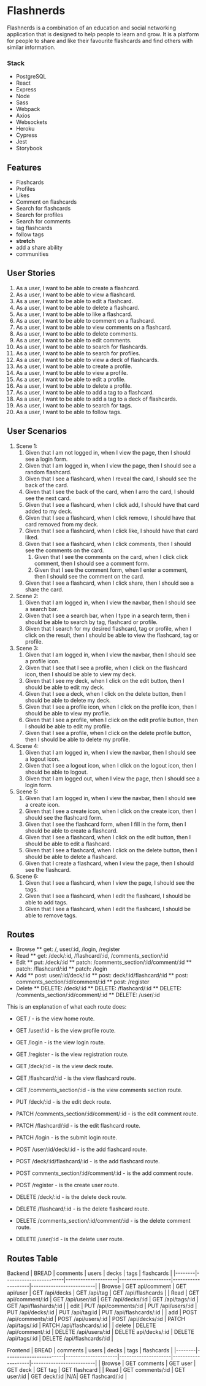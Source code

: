 # Flashnerds
Flashnerds is a combination of an education and social networking application that is designed to help people to learn and grow. It is a platform for people to share and like their favourite flashcards and find others with similar information.

### Stack
* PostgreSQL
* React
* Express
* Node
* Sass
* Webpack
* Axios
* Websockets
* Heroku
* Cypress
* Jest
* Storybook
## Features
* Flashcards
* Profiles
* Likes
* Comment on flashcards 
* Search for flashcards
* Search for profiles
* Search for comments
* tag flashcards
* follow tags
* __stretch__
* add a share ability
* communities
## User Stories
1. As a user, I want to be able to create a flashcard.
1. As a user, I want to be able to view a flashcard.
1. As a user, I want to be able to edit a flashcard.
1. As a user, I want to be able to delete a flashcard.
1. As a user, I want to be able to like a flashcard.
1. As a user, I want to be able to comment on a flashcard.
1. As a user, I want to be able to view comments on a flashcard.
1. As a user, I want to be able to delete comments.
1. As a user, I want to be able to edit comments.
1. As a user, I want to be able to search for flashcards.
1. As a user, I want to be able to search for profiles.
1. As a user, I want to be able to view a deck of flashcards.
1. As a user, I want to be able to create a profile.
1. As a user, I want to be able to view a profile.
1. As a user, I want to be able to edit a profile.
1. As a user, I want to be able to delete a profile.
1. As a user, I want to be able to add a tag to a flashcard.
1. As a user, I want to be able to add a tag to a deck of flashcards.
1. As a user, I want to be able to search for tags.
1. As a user, I want to be able to follow tags.
## User Scenarios
<!-- A user scenario is a syntactic alternative to user stories
They have the form: Given __, when _, then ____.
eg. Given that I am logged in, when I click favourite on a post, then it is added to my favourites.
You can also chain on an and to user stories/scenarios
1.eg. Given that I am logged in, when I click favourite on a post, then it is added to my favourites and the 
save icon will change to indicate success. Be more vague, not too specific.-->
1. Scene 1:
    1. Given that I am not logged in, when I view the page, then I should see a login form.
    1. Given that I am logged in, when I view the page, then I should see a random flashcard.
    1. Given that I see a flashcard, when I reveal the card, I should see the back of the card.
    1. Given that I see the back of the card, when I arro the card, I should see the next card.
    1. Given that I see a flashcard, when I click add, I should have that card added to my deck.
    1. Given that I see a flashcard, when I click remove, I should have that card removed from my deck.
    1. Given that I see a flashcard, when I click like, I should have that card liked.
    1. Given that I see a flashcard, when I click comments, then I should see the comments on the card.
        1. Given that I see the comments on the card, when I click click comment, then I should see a comment form.
        1. Given that I see the comment form, when I enter a comment, then I should see the comment on the card.
    1. Given that I see a flashcard, when I click share, then I should see a share the card.
1. Scene 2: 
   1. Given that I am logged in, when I view the navbar, then I should see a search bar.
   1. Given that I see a search bar, when I type in a search term, then i should be able to search by tag, flashcard or profile.
   1. Given that I search for my desired flashcard, tag or profile, when I click on the result, then I should be able to view the flashcard, tag or profile. 
1. Scene 3:
    1. Given that I am logged in, when I view the navbar, then I should see a profile icon.
      1. Given that I see that I see a profile, when I click on the flashcard icon, then I should be able to view my deck.
      1. Given that I see my deck, when I click on the edit button, then I should be able to edit my deck.
      1. Given that I see a deck, when I click on the delete button, then I should be able to delete my deck.
    1. Given that I see a profile icon, when I click on the profile icon, then I should be able to view my profile.
    1. Given that I see a profile, when I click on the edit profile button, then I should be able to edit my profile.
    1. Given that I see a profile, when I click on the delete profile button, then I should be able to delete my profile.
1. Scene 4:
    1. Given that I am logged in, when I view the navbar, then I should see a logout icon.
    1. Given that I see a logout icon, when I click on the logout icon, then I should be able to logout.
    1. Given that I am logged out, when I view the page, then I should see a login form.
1. Scene 5:
    1. Given that I am logged in, when I view the navbar, then I should see a create icon.
    1. Given that I see a create icon, when I click on the create icon, then I should see the flashcard form.
    1. Given that I see the flashcard form, when I fill in the form, then I should be able to create a flashcard.
    1. Given that I see a flashcard, when I click on the edit button, then I should be able to edit a flashcard.
    1. Given that I see a flashcard, when I click on the delete button, then I should be able to delete a flashcard.
    1. Given that I create a flashcard, when I view the page, then I should see the flashcard.
1. Scene 6: 
    1. Given that I see a flashcard, when I view the page, I should see the tags.
    1. Given that I see a flashcard, when I edit the flashcard, I should be able to add tags.
    1. Given that I see a flashcard, when I edit the flashcard, I should be able to remove tags.


## Routes
<!-- A route is a path that a user can visit to get to a page.

<!-- full RESTful compliance -->
* Browse 
  ** get: /, user/:id, /login, /register
* Read
  ** get: /deck/:id, /flashcard/:id, /comments_section/:id 
* Edit 
  ** put: /deck/:id
  ** patch: /comments_section/:id/comment/:id
  ** patch: /flashcard/:id
  ** patch: /login
* Add 
  ** post: user/:id/deck/:id 
  ** post: deck/:id/flashcard/:id
  ** post: comments_section/:id/comment/:id
  ** post: /register
* Delete 
  ** DELETE: /deck/:id
  ** DELETE: /flashcard/:id
  ** DELETE: /comments_section/:id/comment/:id 
  ** DELETE: /user/:id

This is an explanation of what each route does: 
*  GET / - is the view home route.
*  GET /user/:id - is the view profile route.
*  GET /login - is the view login route.
*  GET /register - is the view registration route.
*  GET /deck/:id - is the view deck route.
*  GET /flashcard/:id - is the view flashcard route.
*  GET /comments_section/:id - is the view comments section route.

*  PUT /deck/:id - is the edit deck route.

*  PATCH /comments_section/:id/comment/:id - is the edit comment route.
*  PATCH /flashcard/:id - is the edit flashcard route.
*  PATCH /login - is the submit login route.

*  POST /user/:id/deck/:id - is the add flashcard route.
*  POST /deck/:id/flashcard/:id - is the add flashcard route.
*  POST comments_section/:id/comment/:id - is the add comment route.
*  POST /register - is the create user route.

*  DELETE /deck/:id - is the delete deck route.
*  DELETE /flashcard/:id - is the delete flashcard route.
*  DELETE /comments_section/:id/comment/:id - is the delete comment route.
*  DELETE /user/:id - is the delete user route.

## Routes Table
Backend
| BREAD  | comments               | users               | decks               | tags               | flashcards               |
|--------|------------------------|---------------------|---------------------|--------------------|--------------------------|
| Browse | GET api/comment        | GET api/user        | GET /api/decks        | GET /api/tag        | GET /api/flashcards        |
| Read   | GET api/comment/:id    | GET /api/user/:id    | GET /api/decks/:id    | GET /api/tags/:id    | GET /api/flashards/:id     |
| edit   | PUT /api/comments/:id    | PUT /api/users/:id    | PUT /api/decks/:id    | PUT /api/tag:id     | PUT /api/flashcards/:id     |
| add    | POST /api/comments/:id   | POST /api/users/:id   | POST /api/decks/:id   | PATCH /api/tags/:id  | PATCH /api/flashcards/:id  |
| delete | DELETE /api/comment/:id | DELETE /api/users/:id | DELETE api/decks/:id | DELETE /api/tags/:id | DELETE /api/flashcards/:id |


Frontend
| BREAD  | comments               | users               | decks               | tags               | flashcards               |
|--------|------------------------|---------------------|---------------------|--------------------|--------------------------|
| Browse | GET comments           | GET user             | GET deck             | GET tag             | GET flashcard             |
| Read   | GET comments/:id       | GET user/:id         | GET deck/:id         |N/A| GET flashcard/:id          |